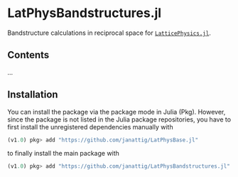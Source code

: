 # LatPhysBandstructures.jl

Bandstructure calculations in reciprocal space for [`LatticePhysics.jl`](https://github.com/janattig/LatticePhysics.jl).



## Contents

...



## Installation

You can install the package via the package mode in Julia (Pkg). However, since the package
is not listed in the Julia package repositories, you have to first install the unregistered
dependencies manually with
```julia
(v1.0) pkg> add "https://github.com/janattig/LatPhysBase.jl"
```
to finally install the main package with
```julia
(v1.0) pkg> add "https://github.com/janattig/LatPhysBandstructures.jl"
```
